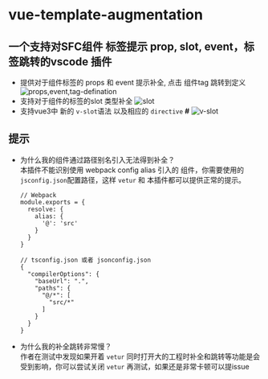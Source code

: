 # vue-template-augmentation
## 一个支持对SFC组件 标签提示 prop, slot, event，标签跳转的vscode 插件
- 提供对于组件标签的 props 和 event 提示补全, 点击 组件tag 跳转到定义
  ![props,event,tag-defination](https://vuethisstore.flatpeach.xyz/vue-template-completion-props.gif)
- 支持对于组件的标签的slot 类型补全
  ![slot](https://vuethisstore.flatpeach.xyz/vue-template-completion-slot.gif)
- 支持vue3中 新的 `v-slot`语法 以及相应的 `directive` **#**
  ![v-slot](https://vuethisstore.flatpeach.xyz/vue-template-completion-v-slot.gif)
## 提示
- 为什么我的组件通过路径别名引入无法得到补全？  
  本插件不能识别使用 webpack config alias 引入的 组件，你需要使用的`jsconfig.json`配置路径，这样 `vetur` 和 本插件都可以提供正常的提示。
  ```
  // Webpack
  module.exports = {
    resolve: {
      alias: {
        '@': 'src'
      }
    }
  }
  ```
  ```
  // tsconfig.json 或者 jsonconfig.json
  {
    "compilerOptions": {
      "baseUrl": ".",
      "paths": {
        "@/*": [
          "src/*"
        ]
      }
    }
  }
  ```
- 为什么我的补全跳转非常慢？  
  作者在测试中发现如果开着 `vetur` 同时打开大的工程时补全和跳转等功能是会受到影响，你可以尝试关闭 `vetur` 再测试，如果还是非常卡顿可以提issue